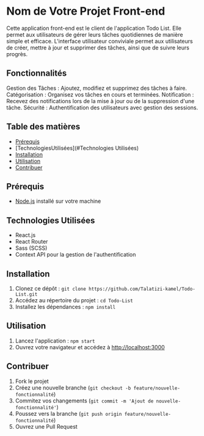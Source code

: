 # Nom de Votre Projet Front-end

Cette application front-end est le client de l'application Todo List. Elle permet aux utilisateurs de gérer leurs tâches quotidiennes de manière simple et efficace. L'interface utilisateur conviviale permet aux utilisateurs de créer, mettre à jour et supprimer des tâches, ainsi que de suivre leurs progrès.

## Fonctionnalités

Gestion des Tâches : Ajoutez, modifiez et supprimez des tâches à faire.
Catégorisation : Organisez vos tâches en cours et terminées.
Notification : Recevez des notifications lors de la mise à jour ou de la suppression d'une tâche.
Sécurité : Authentification des utilisateurs avec gestion des sessions.

## Table des matières

- [Prérequis](#prérequis)
- [TechnologiesUtilisées](#Technologies Utilisées)
- [Installation](#installation)
- [Utilisation](#utilisation)
- [Contribuer](#contribuer)

## Prérequis

- [Node.js](https://nodejs.org/) installé sur votre machine

## Technologies Utilisées

- React.js
- React Router
- Sass (SCSS)
- Context API pour la gestion de l'authentification

## Installation

1. Clonez ce dépôt : `git clone https://github.com/Talatizi-kamel/Todo-List.git`
2. Accédez au répertoire du projet : `cd Todo-List`
3. Installez les dépendances : `npm install`

## Utilisation

1. Lancez l'application : `npm start`
2. Ouvrez votre navigateur et accédez à [http://localhost:3000](http://localhost:3000)

## Contribuer

1. Fork le projet
2. Créez une nouvelle branche (`git checkout -b feature/nouvelle-fonctionnalité`)
3. Commitez vos changements (`git commit -m 'Ajout de nouvelle-fonctionnalité'`)
4. Poussez vers la branche (`git push origin feature/nouvelle-fonctionnalité`)
5. Ouvrez une Pull Request
